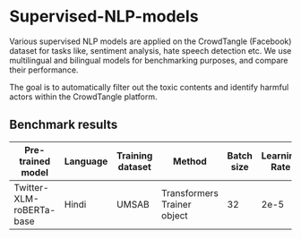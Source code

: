 # Supervised-NLP-models
Various supervised NLP models are applied on the CrowdTangle (Facebook) dataset for tasks like, sentiment analysis, hate speech detection etc. We use multilingual and bilingual models for benchmarking purposes, and compare their performance. 

The goal is to automatically filter out the toxic contents and identify harmful actors within the CrowdTangle platform.


## Benchmark results


 Pre-trained model | Language | Training dataset | Method | Batch size | Learning Rate | Epochs | Macro F1 
 --- |---| ---|---|---|---|---|---
 Twitter-XLM-roBERTa-base | Hindi | UMSAB | Transformers Trainer object | 32 | 2e-5 | 15 | 47.7%  

  

